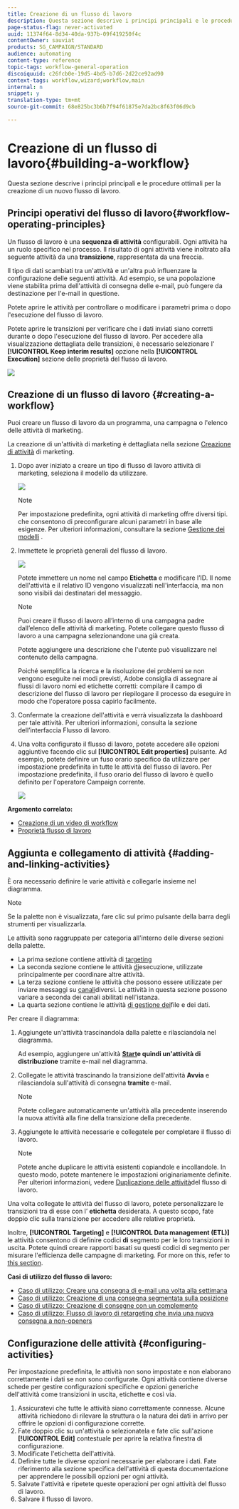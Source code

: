 ```yaml
---
title: Creazione di un flusso di lavoro
description: Questa sezione descrive i principi principali e le procedure ottimali per la creazione di un nuovo flusso di lavoro.
page-status-flag: never-activated
uuid: 11374f64-8d34-40da-937b-09f419250f4c
contentOwner: sauviat
products: SG_CAMPAIGN/STANDARD
audience: automating
content-type: reference
topic-tags: workflow-general-operation
discoiquuid: c26fcb0e-19d5-4bd5-b7d6-2d22ce92ad90
context-tags: workflow,wizard;workflow,main
internal: n
snippet: y
translation-type: tm+mt
source-git-commit: 68e825bc3b6b7f94f61875e7da2bc8f63f06d9cb

---
```



# Creazione di un flusso di lavoro{#building-a-workflow}

Questa sezione descrive i principi principali e le procedure ottimali per la creazione di un nuovo flusso di lavoro.

## Principi operativi del flusso di lavoro{#workflow-operating-principles}

Un flusso di lavoro è una **sequenza di attività** configurabili. Ogni attività ha un ruolo specifico nel processo. Il risultato di ogni attività viene inoltrato alla seguente attività da una **transizione**, rappresentata da una freccia.

Il tipo di dati scambiati tra un&#39;attività e un&#39;altra può influenzare la configurazione delle seguenti attività. Ad esempio, se una popolazione viene stabilita prima dell&#39;attività di consegna delle e-mail, può fungere da destinazione per l&#39;e-mail in questione.

Potete aprire le attività per controllare o modificare i parametri prima o dopo l&#39;esecuzione del flusso di lavoro.

Potete aprire le transizioni per verificare che i dati inviati siano corretti durante o dopo l&#39;esecuzione del flusso di lavoro. Per accedere alla visualizzazione dettagliata delle transizioni, è necessario selezionare l&#39; **[!UICONTROL Keep interim results]** opzione nella **[!UICONTROL Execution]** sezione delle proprietà del flusso di lavoro.

![](assets/workflow_overview.png)


## Creazione di un flusso di lavoro {#creating-a-workflow}

Puoi creare un flusso di lavoro da un programma, una campagna o l&#39;elenco delle attività di marketing.

La creazione di un&#39;attività di marketing è dettagliata nella sezione [Creazione di attività](../../start/using/marketing-activities.md#creating-a-marketing-activity) di marketing.

1. Dopo aver iniziato a creare un tipo di flusso di lavoro attività di marketing, seleziona il modello da utilizzare.

   ![](assets/workflow_creation_1.png)

   >[!NOTE]
   >
   >Per impostazione predefinita, ogni attività di marketing offre diversi tipi. che consentono di preconfigurare alcuni parametri in base alle esigenze. Per ulteriori informazioni, consultare la sezione [Gestione dei modelli](../../start/using/marketing-activity-templates.md) .

1. Immettete le proprietà generali del flusso di lavoro.

   ![](assets/workflow_creation_2.png)

   Potete immettere un nome nel campo **Etichetta** e modificare l’ID. Il nome dell&#39;attività e il relativo ID vengono visualizzati nell&#39;interfaccia, ma non sono visibili dai destinatari del messaggio.

   >[!NOTE]
   >
   >Puoi creare il flusso di lavoro all’interno di una campagna padre dall’elenco delle attività di marketing. Potete collegare questo flusso di lavoro a una campagna selezionandone una già creata.

   Potete aggiungere una descrizione che l&#39;utente può visualizzare nel contenuto della campagna.

   Poiché semplifica la ricerca e la risoluzione dei problemi se non vengono eseguite nei modi previsti, Adobe consiglia di assegnare ai flussi di lavoro nomi ed etichette corretti: compilare il campo di descrizione del flusso di lavoro per riepilogare il processo da eseguire in modo che l&#39;operatore possa capirlo facilmente.

1. Confermate la creazione dell&#39;attività e verrà visualizzata la dashboard per tale attività. Per ulteriori informazioni, consulta la sezione dell’interfaccia [](../../automating/using/workflow-interface.md) Flusso di lavoro.

1. Una volta configurato il flusso di lavoro, potete accedere alle opzioni aggiuntive facendo clic sul **[!UICONTROL Edit properties]** pulsante. Ad esempio, potete definire un fuso orario specifico da utilizzare per impostazione predefinita in tutte le attività del flusso di lavoro. Per impostazione predefinita, il fuso orario del flusso di lavoro è quello definito per l&#39;operatore Campaign corrente.

   ![](assets/workflow_properties.png)

**Argomento correlato:**

* [Creazione di un video di workflow](https://docs.adobe.com/content/help/en/campaign-standard/using/managing-processes-and-data/workflow-general-operation/building-a-workflow.html)
* [Proprietà flusso di lavoro](../../automating/using/executing-a-workflow.md#workflow-properties)

## Aggiunta e collegamento di attività {#adding-and-linking-activities}

È ora necessario definire le varie attività e collegarle insieme nel diagramma.

>[!NOTE]
>
>Se la palette non è visualizzata, fare clic sul primo pulsante della barra degli strumenti per visualizzarla.

Le attività sono raggruppate per categoria all&#39;interno delle diverse sezioni della palette.

* La prima sezione contiene attività di [targeting](../../automating/using/about-targeting-activities.md)
* La seconda sezione contiene le attività [di](../../automating/using/about-execution-activities.md)esecuzione, utilizzate principalmente per coordinare altre attività.
* La terza sezione contiene le attività che possono essere utilizzate per inviare messaggi su [canali](../../automating/using/about-channel-activities.md)diversi. Le attività in questa sezione possono variare a seconda dei canali abilitati nell&#39;istanza.
* La quarta sezione contiene le attività [di gestione dei](../../automating/using/about-data-management-activities.md)file e dei dati.

Per creare il diagramma:

1. Aggiungete un&#39;attività trascinandola dalla palette e rilasciandola nel diagramma.

   Ad esempio, aggiungere un&#39;attività **[Start](../../automating/using/start-and-end.md)**e quindi un&#39;attività di distribuzione**[](../../automating/using/email-delivery.md)** tramite e-mail nel diagramma.

1. Collegate le attività trascinando la transizione dell&#39;attività **Avvia** e rilasciandola sull&#39;attività di consegna **tramite** e-mail.

   >[!NOTE]
   >
   >Potete collegare automaticamente un&#39;attività alla precedente inserendo la nuova attività alla fine della transizione della precedente.

1. Aggiungete le attività necessarie e collegatele per completare il flusso di lavoro.

   >[!NOTE]
   >
   >Potete anche duplicare le attività esistenti copiandole e incollandole. In questo modo, potete mantenere le impostazioni originariamente definite. Per ulteriori informazioni, vedere [Duplicazione delle attività](../../automating/using/workflow-interface.md#duplicating-workflow-activities)del flusso di lavoro.

Una volta collegate le attività del flusso di lavoro, potete personalizzare le transizioni tra di esse con l’ **etichetta** desiderata. A questo scopo, fate doppio clic sulla transizione per accedere alle relative proprietà.

Inoltre, **[!UICONTROL Targeting]** e **[!UICONTROL Data management (ETL)]** le attività consentono di definire codici **di** segmento per le loro transizioni in uscita. Potete quindi creare rapporti basati su questi codici di segmento per misurare l&#39;efficienza delle campagne di marketing. For more on this, refer to [this section](../../reporting/using/creating-a-report-workflow-segment.md).

**Casi di utilizzo del flusso di lavoro:**

* [Caso di utilizzo: Creare una consegna di e-mail una volta alla settimana](../../automating/using/workflow-weekly-offer.md)
* [Caso di utilizzo: Creazione di una consegna segmentata sulla posizione](../../automating/using/workflow-segmentation-location.md)
* [Caso di utilizzo: Creazione di consegne con un complemento](../../automating/using/workflow-created-query-with-complement.md)
* [Caso di utilizzo: Flusso di lavoro di retargeting che invia una nuova consegna a non-openers](../../automating/using/workflow-cross-channel-retargeting.md)

## Configurazione delle attività {#configuring-activities}

Per impostazione predefinita, le attività non sono impostate e non elaborano correttamente i dati se non sono configurate. Ogni attività contiene diverse schede per gestire configurazioni specifiche e opzioni generiche dell&#39;attività come transizioni in uscita, etichette e così via.

1. Assicuratevi che tutte le attività siano correttamente connesse. Alcune attività richiedono di rilevare la struttura o la natura dei dati in arrivo per offrire le opzioni di configurazione corrette.
1. Fate doppio clic su un&#39;attività o selezionatela e fate clic sull&#39;azione **[!UICONTROL Edit]** contestuale per aprire la relativa finestra di configurazione.
1. Modificate l&#39;etichetta dell&#39;attività.
1. Definire tutte le diverse opzioni necessarie per elaborare i dati. Fate riferimento alla sezione specifica dell&#39;attività di questa documentazione per apprendere le possibili opzioni per ogni attività.
1. Salvate l&#39;attività e ripetete queste operazioni per ogni attività del flusso di lavoro.
1. Salvare il flusso di lavoro.
